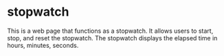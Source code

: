 # stopwatch
This is a web page that functions as a stopwatch. It allows users to start, stop, and reset the stopwatch. The stopwatch displays the elapsed time in hours, minutes, seconds.
